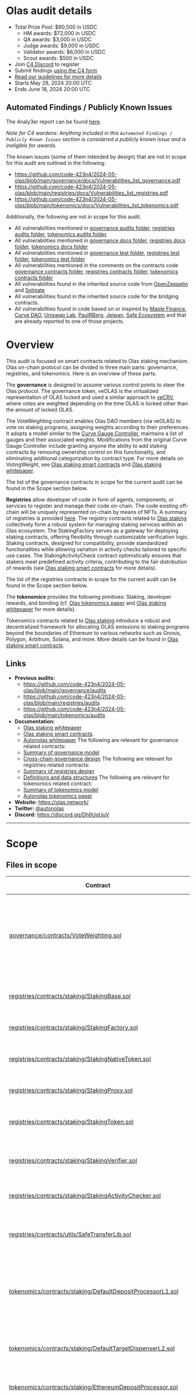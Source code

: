 # Olas audit details
- Total Prize Pool: $90,500 in USDC
  - HM awards: $72,000 in USDC
  - QA awards: $3,000 in USDC
  - Judge awards: $9,000 in USDC
  - Validator awards: $6,000 in USDC
  - Scout awards: $500 in USDC
- Join [C4 Discord](https://discord.gg/code4rena) to register
- Submit findings [using the C4 form](https://code4rena.com/contests/2024-05-olas/submit)
- [Read our guidelines for more details](https://docs.code4rena.com/roles/wardens)
- Starts May 28, 2024 20:00 UTC
- Ends June 18, 2024 20:00 UTC

## Automated Findings / Publicly Known Issues

The 4naly3er report can be found [here](https://github.com/code-423n4/2024-05-olas/blob/main/4naly3er-report.md).

_Note for C4 wardens: Anything included in this `Automated Findings / Publicly Known Issues` section is considered a publicly known issue and is ineligible for awards._

The known issues (some of them intended by design) that are not in scope for this audit are outlined in the following:
- https://github.com/code-423n4/2024-05-olas/blob/main/governance/docs/Vulnerabilities_list_governance.pdf
- https://github.com/code-423n4/2024-05-olas/blob/main/registries/docs/Vulnerabilities_list_registries.pdf
- https://github.com/code-423n4/2024-05-olas/blob/main/tokenomics/docs/Vulnerabilities_list_tokenomics.pdf


Additionally, the following are not in scope for this audit.

- All vulnerabilities mentioned in [governance audits folder](https://github.com/code-423n4/2024-05-olas/blob/main/governance/audits), [registries audits folder](https://github.com/code-423n4/2024-05-olas/blob/main/registries/audits), [tokenomics audits folder](https://github.com/code-423n4/2024-05-olas/blob/main/tokenomics/audits)
- All vulnerabilities mentioned in [governance docs folder](https://github.com/code-423n4/2024-05-olas/blob/main/governance/docs), [registries docs folder](https://github.com/code-423n4/2024-05-olas/blob/main/registries/docs), [tokenomics docs folder](https://github.com/code-423n4/2024-05-olas/blob/main/tokenomics/docs)
- All vulnerabilities mentioned in [governance test folder](https://github.com/code-423n4/2024-05-olas/blob/main/governance/test), [registries test folder](https://github.com/code-423n4/2024-05-olas/blob/main/registries/test), [tokenomics test folder](https://github.com/code-423n4/2024-05-olas/blob/main/tokenomics/test)
- All vulnerabilities mentioned in the comments on the contracts code [governance contracts folder](https://github.com/code-423n4/2024-05-olas/blob/main/governance/contracts), [registries contracts folder](https://github.com/code-423n4/2024-05-olas/blob/main/registries/contracts), [tokenomics contracts folder](https://github.com/code-423n4/2024-05-olas/blob/main/tokenomics/contracts)
- All vulnerabilities found in the inherited source code from [OpenZeppelin](https://github.com/OpenZeppelin/openzeppelin-contracts) and [Solmate](https://github.com/transmissions11/solmate)
- All vulnerabilities found in the inherited source code for the bridging contracts.
- All vulnerabilities found in code based on or inspired by [Maple Finance](https://github.com/maple-labs), [Curve DAO](https://github.com/curvefi/curve-dao-contracts), [Uniswap Lab](https://github.com/Uniswap/v2-core), [PaulRBerg](https://github.com/paulrberg/prb-math), [Jeiwan](https://github.com/Jeiwan/zuniswapv2), [Safe Ecosystem](https://github.com/safe-global/safe-contracts) and that are already reported to one of those projects.


# Overview

This audit is focused on smart contracts related to Olas staking mechanism. Olas on-chain protocol can be divided in three main parts: governance, registries, and tokenomics. Here is an overview of these parts. 

The **governance** is designed to assume various control points to steer the Olas protocol. The governance token, veOLAS is the virtualized representation of OLAS locked and used a similar approach to [veCRV](https://curve.readthedocs.io/dao-vecrv.html), where votes are weighted depending on the time OLAS is locked other than the amount of locked OLAS.

The VoteWeighting contract enables Olas DAO members (via veOLAS) to vote on staking programs, assigning weights according to their preferences. It adopts a model similar to the [Curve Gauge Controller](https://curve.readthedocs.io/dao-gauges.html#dao-gauges-controller), maintains a list of gauges and their associated weights.  Modifications from the original Curve Gauge Controller include granting anyone the ability to add staking contracts by removing ownership control on this functionality, and eliminating additional categorization by contract type. For more details on VotingWeight, see [Olas staking smart contracts](https://github.com/code-423n4/2024-05-olas/blob/main/governance/docs/StakingSmartContracts.pdf) and [Olas staking whitepaper](https://staking.olas.network/poaa-whitepaper.pdf).

The list of the governance contracts in scope for the current audit can be found in the Scope section below.

**Registries** allow developer of code in form of agents, components, or services to register and manage their code on-chain. The code existing off-chain will be uniquely represented on-chain by means of NFTs. A summary of registries is provided [here](https://github.com/code-423n4/2024-05-olas/blob/main/registries/docs/AgentServicesFunctionality.pdf). The registry contracts related to [Olas staking](https://staking.olas.network/poaa-whitepaper.pdf) collectively form a robust system for managing staking services within an Olas ecosystem. The StakingFactory serves as a gateway for deploying staking contracts, offering flexibility through customizable verification logic. Staking contracts, designed for compatibility, provide standardized functionalities while allowing variation in activity checks tailored to specific use cases. The StakingActivityCheck contract optimistically ensures that stakers meet predefined activity criteria, contributing to the fair distribution of rewards (see [Olas staking smart contracts](https://github.com/code-423n4/2024-05-olas/blob/main/governance/docs/StakingSmartContracts.pdf) for more details).

The list of the registries contracts in scope for the current audit can be found in the Scope section below.

The **tokenomics** provides the following pimitives: Staking, developer rewards, and bonding (cf. [Olas tokenomics paper](https://www.autonolas.network/documents/whitepaper/Autonolas_Tokenomics_Core_Technical_Document.pdf) and [Olas staking whitepaper](https://staking.olas.network/poaa-whitepaper.pdf) for more details). 

Tokenomics contracts related to [Olas staking](https://staking.olas.network/poaa-whitepaper.pdf) introduce a robust and decentralized framework for allocating OLAS emissions to staking programs beyond the boundaries of Ethereum to
various networks such as Gnosis, Polygon, Arbitrum, Solana, and more. More details can be found in [Olas staking smart contracts](https://github.com/code-423n4/2024-05-olas/blob/main/governance/docs/StakingSmartContracts.pdf).

## Links

- **Previous audits:**  
  - https://github.com/code-423n4/2024-05-olas/blob/main/governance/audits  
  - https://github.com/code-423n4/2024-05-olas/blob/main/registries/audits
  - https://github.com/code-423n4/2024-05-olas/blob/main/tokenomics/audits
- **Documentation:**
  - [Olas staking whitepaper](https://staking.olas.network/poaa-whitepaper.pdf)
  - [Olas staking smart contracts](https://github.com/code-423n4/2024-05-olas/blob/main/governance/docs/StakingSmartContracts.pdf).
  - [Autonolas whitepaper](https://www.autonolas.network/documents/whitepaper/Whitepaper%20v1.0.pdf) 
  The following are relevant for governance related contracts: 
  - [Summary of governance model](https://github.com/code-423n4/2024-05-olas/blob/main/governance/docs/Governance_process.pdf) 
  - [Cross-chain governance design](https://github.com/code-423n4/2024-05-olas/blob/main/governance/docs/governace_bridge.pdf)
  The following are relevant for registries related contracts: 
  - [Summary of registries design](https://github.com/code-423n4/2024-05-olas/blob/main/registries/docs/AgentServicesFunctionality.pdf) 
  - [Definitions and data structures](https://github.com/code-423n4/2024-05-olas/blob/main/registries/docs/definitions.md) 
  The following are relevant for tokenomics related contract:
  - [Summary of tokenomics model](https://github.com/code-423n4/2024-05-olas/blob/main/tokenomics/docs/Autonolas_tokenomics_audit.pdf) 
  - [Autonolas tokenomics paper](https://www.autonolas.network/documents/whitepaper/Autonolas_Tokenomics_Core_Technical_Document.pdf)
- **Website:** https://olas.network/  
- **Twitter:**  [@autonolas](https://x.com/autonolas)  
- **Discord:**  https://discord.gg/Dh6UqUuV 

---


# Scope

## Files in scope

| Contract                                                                                                                                                                                                  | SLOC | Purpose                                                                                                                                  | Libraries used                                                                                                                                              |
|-----------------------------------------------------------------------------------------------------------------------------------------------------------------------------------------------------------|------|------------------------------------------------------------------------------------------------------------------------------------------|-------------------------------------------------------------------------------------------------------------------------------------------------------------|
| [governance/contracts/VoteWeighting.sol](https://github.com/code-423n4/2024-05-olas/blob/main/governance/contracts/VoteWeighting.sol)                                                                       | 427  | The contract enables Olas DAO members (via veOLAS) to vote on staking programs, assigning weights according to their preferences.        |                                                                                                                                                             |
| [registries/contracts/staking/StakingBase.sol](https://github.com/code-423n4/2024-05-olas/blob/main/registries/contracts/staking/StakingBase.sol)                                                           | 518  | Base abstract smart contract for staking a service by its owner                                                                          | [`solmate/*`](https://github.com/transmissions11/solmate)                                                                                                   |
| [registries/contracts/staking/StakingFactory.sol](https://github.com/code-423n4/2024-05-olas/blob/main/registries/contracts/staking/StakingFactory.sol)                                                     | 159  | Smart contract for staking factory                                                                                                       |                                                                                                                                                             |
| [registries/contracts/staking/StakingNativeToken.sol](https://github.com/code-423n4/2024-05-olas/blob/main/registries/contracts/staking/StakingNativeToken.sol)                                             | 22   | Smart contract for staking a service secured with the native network token                                                               |                                                                                                                                                             |
| [registries/contracts/staking/StakingProxy.sol](https://github.com/code-423n4/2024-05-olas/blob/main/registries/contracts/staking/StakingProxy.sol)                                                         | 30   | Smart contract for staking proxy                                                                                                         |                                                                                                                                                             |
| [registries/contracts/staking/StakingToken.sol](https://github.com/code-423n4/2024-05-olas/blob/main/registries/contracts/staking/StakingToken.sol)                                                         | 58   | Smart contract for staking a service secured with an ERC20 token                                                                         |                                                                                                                                                             |
| [registries/contracts/staking/StakingVerifier.sol](https://github.com/code-423n4/2024-05-olas/blob/main/registries/contracts/staking/StakingVerifier.sol)                                                   | 133  | Smart contract for service staking contracts verification                                                                                |                                                                                                                                                             |
| [registries/contracts/staking/StakingActivityChecker.sol](https://github.com/code-423n4/2024-05-olas/blob/main/registries/contracts/staking/StakingActivityChecker.sol)                                     | 28   | Smart contract for performing a service staking activity check                                                                           |                                                                                                                                                             |
| [registries/contracts/utils/SafeTransferLib.sol](https://github.com/code-423n4/2024-05-olas/blob/main/registries/contracts/utils/SafeTransferLib.sol)                                                       | 41   | This contract provides a library with safe methods for transferring ERC-20 tokens                                                        |                                                                                                                                                             |
| [tokenomics/contracts/staking/DefaultDepositProcessorL1.sol](https://github.com/code-423n4/2024-05-olas/blob/main/tokenomics/contracts/staking/DefaultDepositProcessorL1.sol)                               | 112  | Smart contract for sending tokens and data via arbitrary bridge from L1 to L2 and processing data received from L2                       |                                                                                                                                                             |
| [tokenomics/contracts/staking/DefaultTargetDispenserL2.sol](https://github.com/code-423n4/2024-05-olas/blob/main/tokenomics/contracts/staking/DefaultTargetDispenserL2.sol)                                 | 253  | Smart contract for processing tokens and data received on L2, and data sent back to L1                                                   |                                                                                                                                                             |
| [tokenomics/contracts/staking/EthereumDepositProcessor.sol](https://github.com/code-423n4/2024-05-olas/blob/main/tokenomics/contracts/staking/EthereumDepositProcessor.sol)                                 | 87   | Smart contract for processing tokens and data on L1                                                                                      |                                                                                                                                                             |
| [tokenomics/contracts/staking/ArbitrumDepositProcessorL1.sol](https://github.com/code-423n4/2024-05-olas/blob/main/tokenomics/contracts/staking/ArbitrumDepositProcessorL1.sol)                             | 98   | Smart contract for sending tokens and data via Arbitrum bridge from L1 to L2 and processing data received from L2                        |                                                                                                                                                             |
| [tokenomics/contracts/staking/ArbitrumTargetDispenserL2.sol](https://github.com/code-423n4/2024-05-olas/blob/main/tokenomics/contracts/staking/ArbitrumTargetDispenserL2.sol)                               | 33   | Smart contract for processing tokens and data received on Arbitrum L2, and data sent back to L1                                          |                                                                                                                                                             |
| [tokenomics/contracts/staking/GnosisDepositProcessorL1.sol](https://github.com/code-423n4/2024-05-olas/blob/main/tokenomics/contracts/staking/GnosisDepositProcessorL1.sol)                                 | 48   | Smart contract for sending tokens and data via Gnosis bridge from L1 to L2 and processing data received from L2                          |                                                                                                                                                             |
| [tokenomics/contracts/staking/GnosisTargetDispenserL2.sol](https://github.com/code-423n4/2024-05-olas/blob/main/tokenomics/contracts/staking/GnosisTargetDispenserL2.sol)                                   | 50   | Smart contract for processing tokens and data received on Gnosis L2, and data sent back to L1                                            |                                                                                                                                                             |
| [tokenomics/contracts/staking/OptimismDepositProcessorL1.sol](https://github.com/code-423n4/2024-05-olas/blob/main/tokenomics/contracts/staking/OptimismDepositProcessorL1.sol)                             | 69   | Smart contract for sending tokens and data via Optimism bridge from L1 to L2 and processing data received from L2                        |                                                                                                                                                             |
| [tokenomics/contracts/staking/OptimismTargetDispenserL2.sol](https://github.com/code-423n4/2024-05-olas/blob/main/tokenomics/contracts/staking/OptimismTargetDispenserL2.sol)                               | 45   | Smart contract for processing tokens and data received on Optimism L2, and data sent back to L1                                          |                                                                                                                                                             |
| [tokenomics/contracts/staking/PolygonDepositProcessorL1.sol](https://github.com/code-423n4/2024-05-olas/blob/main/tokenomics/contracts/staking/PolygonDepositProcessorL1.sol)                               | 58   | Smart contract for sending tokens and data via Polygon bridge from L1 to L2 and processing data received from L2                         | [`fx-portal/*`](https://github.com/0xPolygon/fx-portal/tree/296ac8d41579f98d3a4dfb6d41737fae272a30ba)                                                       |
| [tokenomics/contracts/staking/PolygonTargetDispenserL2.sol](https://github.com/code-423n4/2024-05-olas/blob/main/tokenomics/contracts/staking/PolygonTargetDispenserL2.sol)                                 | 34   | Smart contract for processing tokens and data received on Polygon L2, and data sent back to L1                                           | [`fx-portal/*`](https://github.com/0xPolygon/fx-portal/tree/296ac8d41579f98d3a4dfb6d41737fae272a30ba)                                                       |
| [tokenomics/contracts/staking/WormholeDepositProcessorL1.sol](https://github.com/code-423n4/2024-05-olas/blob/main/tokenomics/contracts/staking/WormholeDepositProcessorL1.sol)                             | 78   | Smart contract for sending tokens and data via Wormhole bridge from L1 to L2 and processing data received from L2                        | [`@wormhole-solidity-sdk/*`](https://github.com/wormhole-foundation/wormhole-solidity-sdk)                                                                  |
| [tokenomics/contracts/staking/WormholeTargetDispenserL2.sol](https://github.com/code-423n4/2024-05-olas/blob/main/tokenomics/contracts/staking/WormholeTargetDispenserL2.sol)                               | 88   | Smart contract for processing tokens and data received via Wormhole on L2, and data sent back to L1                                      | [`@wormhole-solidity-sdk/*`](https://github.com/wormhole-foundation/wormhole-solidity-sdk)                                                                  |
| [tokenomics/contracts/Tokenomics.sol](https://github.com/code-423n4/2024-05-olas/blob/main/tokenomics/contracts/Tokenomics.sol)                                                                             | 733  | Smart contract implementing the tokenomics model for code incentives, discount factor bonding mechanism regulations, and staking points.| [`@prb-math/*`](https://github.com/PaulRBerg/prb-math)                                                                            |
| [tokenomics/contracts/TokenomicsConstants.sol](https://github.com/code-423n4/2024-05-olas/blob/main/tokenomics/contracts/TokenomicsConstants.sol)                                                           | 60   | Smart contract with tokenomics constants for annual inflation supplies                                                                   |                                                                                                                                                             |
| [tokenomics/contracts/Dispenser.sol](https://github.com/code-423n4/2024-05-olas/blob/main/tokenomics/contracts/Dispenser.sol)                                                                               | 644  | Smart contract for distributing dev rewards and claim staking emissions                                                                  |                                                                                                                                                             |
| [tokenomics/contracts/interfaces/IDonatorBlacklist.sol](https://github.com/code-423n4/2024-05-olas/blob/main/tokenomics/contracts/interfaces/IDonatorBlacklist.sol)                                         | 4    | DonatorBlacklist interface                                                                                                               |                                                                                                                                                             |
| [tokenomics/contracts/interfaces/IErrorsTokenomics.sol](https://github.com/code-423n4/2024-05-olas/blob/main/tokenomics/contracts/interfaces/IErrorsTokenomics.sol)                                         | 31   | Errors interface                                                                                                                         |                                                                                                                                                             |
| [tokenomics/contracts/interfaces/IBridgeErrors.sol](https://github.com/code-423n4/2024-05-olas/blob/main/tokenomics/contracts/interfaces/IBridgeErrors.sol)                                                 | 23   | Bridge Errors interface                                                                                                                  |                                                                                                                                                             |
| **TOTAL**                                                                                                                                                                                                  | 3964 |                                                                                                                                              |                                                                                                                                                             |
                                                                                                                              |                                                                                                         

## Scoping Q &amp; A

### General questions


| Question                                | Answer                       |
| --------------------------------------- | ---------------------------- |
| ERC20 used by the protocol              |       Any (all possible ERC20s)             |
| Test coverage                           | Governance Functions: 99.43% - Registries Functions: 99.46% - Tokenomics Functions: 99.32%                            |
| ERC721 used  by the protocol            |            Some contracts in scope interacts with Solmate ERC721, however such ERC721 contract is not scope.             |
| ERC777 used by the protocol             |           None                |
| ERC1155 used by the protocol            |              None            |
| Chains the protocol will be deployed on | Ethereum, Arbitrum, Base, Optimism, Polygon, OtherGnosis, Celo, Solana

  

### ERC20 token behaviors in scope

| Question                                                                                                                                                   | Answer |
| ---------------------------------------------------------------------------------------------------------------------------------------------------------- | ------ |
| [Missing return values](https://github.com/d-xo/weird-erc20?tab=readme-ov-file#missing-return-values)                                                      |   Yes  |
| [Fee on transfer](https://github.com/d-xo/weird-erc20?tab=readme-ov-file#fee-on-transfer)                                                                  |  Yes  |
| [Balance changes outside of transfers](https://github.com/d-xo/weird-erc20?tab=readme-ov-file#balance-modifications-outside-of-transfers-rebasingairdrops) | Yes    |
| [Upgradeability](https://github.com/d-xo/weird-erc20?tab=readme-ov-file#upgradable-tokens)                                                                 |   Yes  |
| [Flash minting](https://github.com/d-xo/weird-erc20?tab=readme-ov-file#flash-mintable-tokens)                                                              | Yes    |
| [Pausability](https://github.com/d-xo/weird-erc20?tab=readme-ov-file#pausable-tokens)                                                                      | Yes    |
| [Approval race protections](https://github.com/d-xo/weird-erc20?tab=readme-ov-file#approval-race-protections)                                              | Yes    |
| [Revert on approval to zero address](https://github.com/d-xo/weird-erc20?tab=readme-ov-file#revert-on-approval-to-zero-address)                            | Yes    |
| [Revert on zero value approvals](https://github.com/d-xo/weird-erc20?tab=readme-ov-file#revert-on-zero-value-approvals)                                    | Yes    |
| [Revert on zero value transfers](https://github.com/d-xo/weird-erc20?tab=readme-ov-file#revert-on-zero-value-transfers)                                    | Yes    |
| [Revert on transfer to the zero address](https://github.com/d-xo/weird-erc20?tab=readme-ov-file#revert-on-transfer-to-the-zero-address)                    | Yes    |
| [Revert on large approvals and/or transfers](https://github.com/d-xo/weird-erc20?tab=readme-ov-file#revert-on-large-approvals--transfers)                  | Yes    |
| [Doesn't revert on failure](https://github.com/d-xo/weird-erc20?tab=readme-ov-file#no-revert-on-failure)                                                   |  Yes   |
| [Multiple token addresses](https://github.com/d-xo/weird-erc20?tab=readme-ov-file#revert-on-zero-value-transfers)                                          | Yes    |
| [Low decimals ( < 6)](https://github.com/d-xo/weird-erc20?tab=readme-ov-file#low-decimals)                                                                 |   Yes  |
| [High decimals ( > 18)](https://github.com/d-xo/weird-erc20?tab=readme-ov-file#high-decimals)                                                              | Yes    |
| [Blocklists](https://github.com/d-xo/weird-erc20?tab=readme-ov-file#tokens-with-blocklists)                                                                | Yes    |

### External integrations (e.g., Uniswap) behavior in scope:


| Question                                                  | Answer |
| --------------------------------------------------------- | ------ |
| Enabling/disabling fees (e.g. Blur disables/enables fees) | No   |
| Pausability (e.g. Uniswap pool gets paused)               |  No   |
| Upgradeability (e.g. Uniswap gets upgraded)               |   No  |


### EIP compliance checklist
None


# Additional context

## Main invariants

Here some examples.

1. Only DAO members can cast their vote on votingWeigh 
2. Only executed DAO vote allow to sync information form L1 to L2 and vice-versa
3. In the contract in scope, only dispenser contracts has the manager rights to mint OLAS via Treasury
4. OLAS token transfer can happen only from L1 to L2 



## Attack ideas (where to focus for bugs)
Here some examples.
1. Issues arising from cross-chain interactions
2. Issues arising from incorrect tokenomics calculation
3. Minting that exceeds the global inflation curve
4. Attack to distribute more rewards than expected
5. Issues arising from ability to abuse staking factory contracts



## All trusted roles in the protocol

- DAO members decisions are always assumed to be honest
- DAO executed vote are always assumed to be honest

## Describe any novel or unique curve logic or mathematical models implemented in the contracts:

Olas staking is a novel staking mechanism that can spawn desirable autonomous AI agent economies in crypto and beyond. The smart contracts in scope of this audit are essential to enable Olas staking. Details on Olas staking can be found in https://staking.olas.network/poaa-whitepaper.pdf. 

A brief overview of the tokenomics model can be found here https://github.com/valory-xyz/autonolas-tokenomics/blob/pre-c4a/docs/Autonolas_tokenomics_audit.pdf. For more details, see the tokenomics paper  https://www.autonolas.network/documents/whitepaper/Autonolas_Tokenomics_Core_Technical_Document.pdf. Details on

An overview of the governance process can be found here https://github.com/valory-xyz/autonolas-governance/blob/pre-c4a/docs/Governance_process.pdf. 

A brief overview of registries can be found here https://github.com/valory-xyz/autonolas-registries/blob/pre-c4a/docs/AgentServicesFunctionality.pdf . Here, the protocol withepaper https://www.autonolas.network/documents/whitepaper/Whitepaper%20v1.0.pdf.  



## Running tests

## 
This repository will follows the standard [`Hardhat`](https://hardhat.org/tutorial/) development process.
- The code is written on Solidity starting from version `0.8.15`.
- The standard versions of Node.js along with Yarn are required to proceed further (confirmed to work with Yarn `1.22.19` and npm `10.1.0` and node `v18.6.0`);
- [`Foundry`](https://book.getfoundry.sh/) is required to run the foundry tests.

### Install the dependencies
Each relevant directory has the `package.json` file managing dependencies, and the setup parameters are stored in the corresponding `hardhat.config.js` file.
Simply run the following command to install each of the projects (`cd governance / registries / tokenomics`):
```
yarn install
```

### Core components
The contracts, deploy scripts, regular scripts and tests are located in the following folders respectively:
```
contracts
scripts
test
```

### Compile the code and run
#### Governance
```
cd governance
```
Compile the code:
```
npx hardhat compile
```
Run tests with Hardhat:
```
npx hardhat test
```

#### Registries
```
cd registries
```
Compile the code:
```
npx hardhat compile
```
Run tests with Hardhat:
```
npx hardhat test
```
Run tests with Foundry:
```
forge test --hh -vv
```

#### Tokenomics
```
cd tokenomics
```
Compile the code:
```
npm run compile
```
Run tests with Hardhat:
```
npx hardhat test
```
Run tests with Foundry:
```
forge test --hh -vv
```

#### Foundry testing
> [!NOTE]
> Forge tests don't run by default! 

 For them to run in the corresponding folder (registries / tokenomics) one needs to go in the folder and initialize an empty
 git repo with the `git init` command, i.e. for registries:
```sh
cd registries
git init
forge test --hh -vvv
```

Run tests coverage for each of the corresponding folder (governance / registries / tokenomics)
```
npx hardhat coverage
```
![Screenshot from 2024-05-27 23-52-57](https://github.com/code-423n4/2024-05-olas/blob/main/screenshot_1.png?raw=true)
![Screenshot from 2024-05-28 00-05-33](https://github.com/code-423n4/2024-05-olas/blob/main/screenshot_2.png?raw=true)
![Screenshot from 2024-05-28 00-15-47](https://github.com/code-423n4/2024-05-olas/blob/main/screenshot_3.png?raw=true)


## Miscellaneous
Employees of OLAS and employees' family members are ineligible to participate in this audit.
